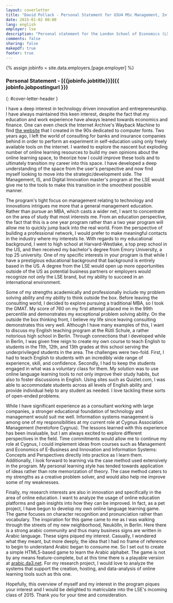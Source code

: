 ```yaml
---
layout: coverletter
title: "David Pollack - Personal Statement for G5U4 MSc Management, Information Systems and Digital Innovation at the LSE"
date: 2015-01-02 00:00
lang: english
employer: lse
description: "Personal statement for the London School of Economics (LSE)."
comments: false
sharing: false
makepdf: true
footer: true
---
```

{% assign jobinfo = site.data.employers.[page.employer] %}
### Personal Statement - [{{jobinfo.jobtitle}}]({{ jobinfo.jobpostingurl }})
{: #cover-letter-header }

I have a deep interest in technology driven innovation and entrepreneurship.  I have always maintained this keen interest, despite the fact that my education and work experience have always leaned towards economics and finance.  One can even check the Internet Archive's Wayback Machine to find [the website](http://web.archive.org/web/19981203124006/http://da3.net/fontworld/) that I created in the 90s dedicated to computer fonts.  Two years ago, I left the world of consulting for banks and insurance companies behind in order to perform an experiment in self-education using only freely available tools on the internet.  I wanted to explore the nascent but exploding number of online learning resources to build my own opinions about the online learning space, to theorize how I could improve these tools and to ultimately transition my career into this space.  I have developed a deep understanding of the space from the user's perspective and now find myself looking to move into the strategic/development side.  The Management, IS, and Digital Innovation master's program at the LSE would give me to the tools to make this transition in the smoothest possible manner.

The program's tight focus on management relating to technology and innovations intrigues me more that a general management education.  Rather than pursue an MBA, which casts a wider net, I want to concentrate on the area of study that most interests me.  From an education perspective, the fact that this is a one year program rather than a two year program will allow me to quickly jump back into the real world.  From the perspective of building a professional network, I would prefer to make meaningful contacts in the industry where my interests lie.  With regards to my educational background, I went to high school at Harvard-Westlake, a top prep school in the US, and then received my bachelor's degree from Emory University, a top 25 university.  One of my specific interests in your program is that while I have a prestigious educational background that background is entirely based in the US.  A degree from the LSE would open up more opportunities outside of the US as potential business partners or employers would recognize not only the LSE brand, but my ability to succeed in an international environment.   

Some of my strengths academically and professionally include my problem solving ability and my ability to think outside the box.  Before leaving the consulting world, I decided to explore pursuing a traditional MBA, so I took the GMAT.  My score of 760 on my first attempt placed me in the 99th percentile and demonstrates my exceptional problem solving ability.  On the outside the box thinking front, I believe my life since leaving consulting demonstrates this very well.  Although I have many examples of this, I want to discuss my English teaching program at the Rütli Schule, a rather notorious high school in Berlin.  Through connections that I developed while in Berlin, I was given free reign to create my own course to teach English to students in the 11th, 12th, and 13th grades at this school serving the underprivileged students in the area.  The challenges were two-fold.  First, I had to teach English to students with an incredibly wide range of experience, skill, and confidence.  Secondly, I had to keep the students engaged in what was a voluntary class for them.  My solution was to use online language learning tools to not only improve their study habits, but also to foster discussions in English.  Using sites such as Quizlet.com, I was able to accommodate students across all levels of English ability and provide individual help to any student as needed.  I love tackling these sorts of open-ended problems.

While I have significant experience as a consultant working with large companies, a stronger educational foundation of technology and management would suit me well.  Information systems management is among one of my responsibilities at my current role at Cygnus Association Management (heretofore Cygnus).  The lessons learned with this experience has been invaluable, but I am always excited to explore different perspectives in the field.  Time commitments would allow me to continue my role at Cygnus, I could implement ideas from courses such as Management and Economics of E-Business and Innovation and Information Systems: Concepts and Perspectives directly into practice as I learn them.  Additionally, I look forward to learning via the case method used extensively in the program.  My personal learning style has tended towards application of ideas rather than rote memorization of theory.  The case method caters to my strengths as a creative problem solver, and would also help me improve some of my weaknesses.

Finally, my research interests are also in innovation and specifically in the area of online education.  I want to analyze the usage of online education platforms and gain insights into how they can be improved.  In fact, as a pet project, I have begun to develop my own online language learning game.  The game focuses on character recognition and pronunciation rather than vocabulary.  The inspiration for this game came to me as I was walking through the streets of my new neighborhood, Neukölln, in Berlin.  Here there is a strong arabic community and thus many business signs are written in Arabic language.  These signs piqued my interest.  Casually, I wondered what they meant, but more deeply, the idea that I had no frame of reference to begin to understand Arabic began to consume me.  So I set out to create a simple HTML5-based game to learn the Arabic alphabet.  The game is not by any means feature-complete, but at this time there is a playable version at [arabic.da3.net](https://arabic.da3.net).  For my research project, I would love to analyze the systems that support the creation, hosting, and data-analysis of online learning tools such as this one.

Hopefully, this overview of myself and my interest in the program piques your interest and I would be delighted to matriculate into the LSE's incoming class of 2015.  Thank you for your time and consideration.
